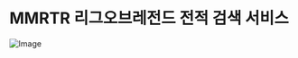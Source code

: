 # MMRTR 리그오브레전드 전적 검색 서비스


![Image](https://github.com/user-attachments/assets/045cee8b-a7f6-40cf-89e4-d60856ee1c88)
